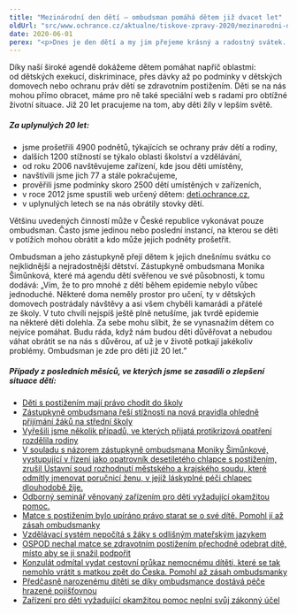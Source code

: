 ```yaml
---
title: "Mezinárodní den dětí – ombudsman pomáhá dětem již dvacet let"
oldUrl: "src/www.ochrance.cz/aktualne/tiskove-zpravy-2020/mezinarodni-den-deti-ombudsman-pomaha-detem-jiz-dvacet-let"
date: 2020-06-01
perex: "<p>Dnes je den dětí a my jim přejeme krásný a radostný svátek. V práci ombudsmana mají děti výsadní pozici každý den již dvacet let. Podněty dětí jsou vyřizovány přednostně. Jezdíme do škol. Dohlížíme již čtrnáct let na podmínky v dětských domovech, zařízeních pro děti vyžadujících okamžitou pomoc, kojeneckých ústavech a dalších výchovných zařízeních, kde jsou děti umístěny. Monitorujeme práva dětí s postižením. Speciální kategorii tvoří naše kontrola činnosti orgánů sociálně-právní ochrany dětí, u nichž sledujeme, nakolik pracují v nejlepším zájmu dítěte. Pokud tomu tak není, prosazujeme nápravu a jsme v tom velmi úspěšní. V pozici kolizního opatrovníka zastupujeme děti před Ústavním soudem a hájíme jejich práva. </p>"
---
```


<!-- imported from the old website -->

<p>Díky naší široké agendě dokážeme dětem pomáhat napříč oblastmi: od dětských exekucí, diskriminace, přes dávky až po podmínky v dětských domovech nebo ochranu práv dětí se zdravotním postižením. Děti se na nás mohou přímo obracet, máme pro ně také speciální web s radami pro obtížné životní situace. Již 20 let pracujeme na tom, aby děti žily v lepším světě.</p> <h5>Za uplynulých 20 let:</h5> <p></p><ul><li>jsme prošetřili 4900 podnětů, týkajících se ochrany práv dětí a rodiny,</li><li>dalších 1200 stížností se týkalo oblasti školství a vzdělávání,</li><li>od roku 2006 navštěvujeme zařízení, kde jsou děti umístěny,</li><li>navštívili jsme jich 77 a stále pokračujeme, </li><li>prověřili jsme podmínky skoro 2500 dětí umístěných v zařízeních,</li><li>v roce 2012 jsme spustili web určený dětem: <a href="https://deti.ochrance.cz/" target="_blank">deti.ochrance.cz</a>,</li><li>v uplynulých letech se na nás obrátily stovky dětí.</li></ul> <p>Většinu uvedených činností může v České republice vykonávat pouze ombudsman. Často jsme jedinou nebo poslední instancí, na kterou se děti v potížích mohou obrátit a kdo může jejich podněty prošetřit.</p> <p>Ombudsman a jeho zástupkyně přejí dětem k jejich dnešnímu svátku co nejklidnější a nejradostnější dětství. Zástupkyně ombudsmana Monika Šimůnková, které má agendu dětí svěřenou ve své působnosti, k tomu dodává: „Vím, že to pro mnohé z dětí během epidemie nebylo vůbec jednoduché. Některé doma neměly prostor pro učení, ty v dětských domovech postrádaly návštěvy a asi všem chyběli kamarádi a přátelé ze školy. V tuto chvíli nejspíš ještě plně netušíme, jak tvrdě epidemie na některé děti dolehla. Za sebe mohu slíbit, že se vynasnažím dětem co nejvíce pomáhat. Budu ráda, když nám budou děti důvěřovat a nebudou váhat obrátit se na nás s důvěrou, ať už je v životě potkají jakékoliv problémy. Ombudsman je zde pro děti již 20 let.” </p> <h5>Případy z posledních měsíců, ve kterých jsme se zasadili o zlepšení situace dětí:</h5> <p></p><ul><li><a href="https://www.ochrance.cz/aktualne/tiskove-zpravy-2020/deti-s-postizenim-maji-pravo-chodit-do-skoly/" target="_blank">Děti s postižením mají právo chodit do školy</a></li><li><a href="https://www.ochrance.cz/aktualne/tiskove-zpravy-2020/zastupkyne-ombudsmana-resi-stiznosti-na-nova-pravidla-ohledne-prijimani-zaku-na-str/" target="_blank">Zástupkyně ombudsmana řeší stížnosti na nová pravidla ohledně přijímání žáků na střední školy</a></li><li><a href="https://www.ochrance.cz/aktualne/tiskove-zpravy-2020/monika-simunkova-pomohla-rodinam-ktere-rozdelila-epidemie/" target="_blank">Vyřešili jsme několik případů, ve kterých přijatá protikrizová opatření rozdělila rodiny</a></li><li><a href="https://www.ochrance.cz/aktualne/tiskove-zpravy-2020/dluhy-nemohou-byt-duvodem-odmitnuti-porucnictvi-zajem-ditete-je-dulezitejsi/" target="_blank">V souladu s názorem zástupkyně ombudsmana Moniky Šimůnkové, vystupující v řízení jako opatrovník desetiletého chlapce s postižením, zrušil Ústavní soud rozhodnutí městského a krajského soudu, které odmítly jmenovat poručnicí ženu, v jejíž láskyplné péči chlapec dlouhodobě žije.</a></li><li><a href="https://www.ochrance.cz/aktualne/tiskove-zpravy-2020/zastupkyne-ombudsmana-monika-simunkova-zahajila-odborny-seminar-venovany-zarizenim-pro/" target="_blank">Odborný seminář věnovaný zařízením pro děti vyžadující okamžitou pomoc.</a></li><li><a href="https://www.ochrance.cz/aktualne/tiskove-zpravy-2020/matce-s-postizenim-bylo-upirano-pravo-starat-se-o-sve-dite-pomohl-ji-az-zasah-ombudsmank/" target="_blank">Matce s postižením bylo upíráno právo starat se o své dítě. Pomohl jí až zásah ombudsmanky</a></li><li><a href="https://www.ochrance.cz/aktualne/tiskove-zpravy-2020/vzdelavaci-system-nepocita-s-zaky-s-odlisnym-materskym-jazykem/" target="_blank">Vzdělávací systém nepočítá s žáky s odlišným mateřským jazykem</a></li><li><a href="https://www.ochrance.cz/aktualne/tiskove-zpravy-2019/ospod-nechal-matce-se-zdravotnim-postizenim-prechodne-odebrat-dite-misto-aby-se-ji-snazil/" target="_blank">OSPOD nechal matce se zdravotním postižením přechodně odebrat dítě, místo aby se ji snažil podpořit</a></li><li><a href="https://www.ochrance.cz/aktualne/tiskove-zpravy-2019/konzulat-odmital-vydat-cestovni-prukaz-nemocnemu-diteti-ktere-se-tak-nemohlo-vratit-s-matk/" target="_blank">Konzulát odmítal vydat cestovní průkaz nemocnému dítěti, které se tak nemohlo vrátit s matkou zpět do Česka. Pomohl až zásah ombudsmanky</a></li><li><a href="https://www.ochrance.cz/aktualne/tiskove-zpravy-2019/predcasne-narozenemu-diteti-se-diky-ombudsmance-dostava-pece-hrazene-pojistovnou/" target="_blank">Předčasně narozenému dítěti se díky ombudsmance dostává péče hrazené pojišťovnou</a></li><li><a href="https://www.ochrance.cz/aktualne/tiskove-zpravy-2019/zarizeni-pro-deti-vyzadujici-okamzitou-pomoc-neplni-svuj-zakonny-ucel/" target="_blank">Zařízení pro děti vyžadující okamžitou pomoc neplní svůj zákonný účel</a></li></ul><p></p>           <p> </p><br />
